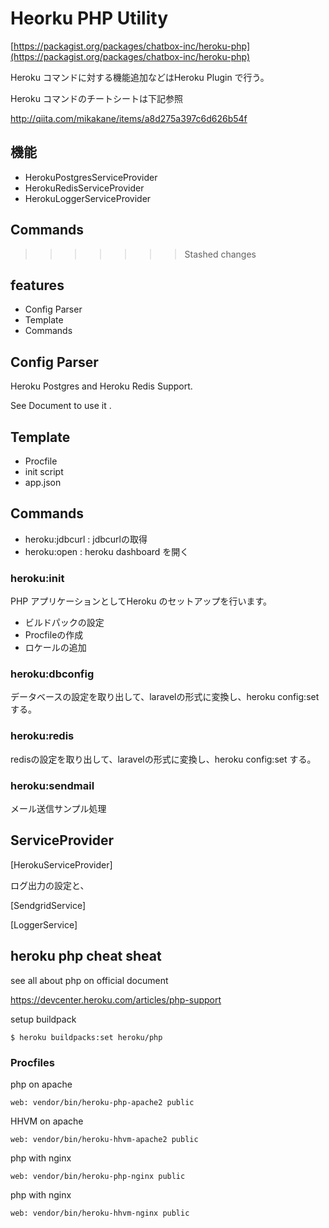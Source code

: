 # Heorku PHP Utility 

[https://packagist.org/packages/chatbox-inc/heroku-php](https://packagist.org/packages/chatbox-inc/heroku-php)

Heroku コマンドに対する機能追加などはHeroku Plugin で行う。

Heroku コマンドのチートシートは下記参照

http://qiita.com/mikakane/items/a8d275a397c6d626b54f

## 機能

- HerokuPostgresServiceProvider
- HerokuRedisServiceProvider
- HerokuLoggerServiceProvider

## Commands
>>>>>>> Stashed changes

## features

- Config Parser 
- Template
- Commands

## Config Parser 

Heroku Postgres and Heroku Redis Support.

See Document to use it .

## Template

- Procfile
- init script
- app.json

## Commands

- heroku:jdbcurl : jdbcurlの取得
- heroku:open : heroku dashboard を開く



### heroku:init

PHP アプリケーションとしてHeroku のセットアップを行います。

- ビルドパックの設定
- Procfileの作成
- ロケールの追加

### heroku:dbconfig

データベースの設定を取り出して、laravelの形式に変換し、heroku config:set する。

### heroku:redis

redisの設定を取り出して、laravelの形式に変換し、heroku config:set する。

### heroku:sendmail

メール送信サンプル処理

## ServiceProvider

[HerokuServiceProvider]

ログ出力の設定と、

[SendgridService]

[LoggerService] 


## heroku php cheat sheat

see all about php on official document 

https://devcenter.heroku.com/articles/php-support

setup buildpack 

````
$ heroku buildpacks:set heroku/php
````

### Procfiles 

php on apache

````
web: vendor/bin/heroku-php-apache2 public
````

HHVM on apache

````
web: vendor/bin/heroku-hhvm-apache2 public
````

php with nginx

````
web: vendor/bin/heroku-php-nginx public
````

php with nginx 

````
web: vendor/bin/heroku-hhvm-nginx public
````



